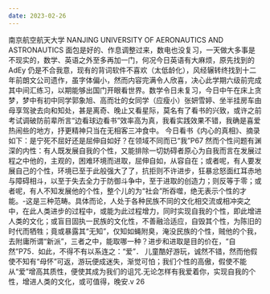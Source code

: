 ```yaml
---
date: 2023-02-26
---
```


南京航空航天大学
NANJING UNIVERSITY OF AERONAUTICS AND ASTRONAUTICS
面包是好的、作息调整过来，数电也没复习，一天做大多事是不现实的，数学、英语之外至多再加一门，何况今日英语有大麻烦，原先找到的 AdEy 仍是不合我意，现有的背词软件不喜欢（太低龄化），风经辗转终找到十二年前朗文公司遗作，虽字体偏小，然而内容完满令人欣喜，决心此学期六级前完成其中间汇练习，以期能够出国门开眼看世界。数学令日未复习，今日中午在床上贪梦，梦中有初中同学郭象旭、高而壮的女同学（应瘦小）张妍雪婷、坐半挂房车由母享驾驶去向和知处，甚是离奇、晚止又看星际，莫名有了看书的兴致，或许之前考试调破防前辈所言“边看球边看书”效率高为真，我看实践效果不错，我确是喜爱热闹些的地方，抒更精神只当在无相客三冲食中。
今日看书《内心的真相》、摘录如下：是宁死不屈好还是屈伸自如好？在领域不同而已“我”P67 然而个性问题有渊深的内性：有人既发展自我的个性，又能排除一切妨碍者原心为自我而言在发展过程之中他的，主观的，困难环境而进取，屈伸自如，从容自在；或者呢，有人要发展自己的个性，环境已至于此般强大了了，抗拒则不许进步，狂暴忿怒面红耳赤地与障碍相斗，以至于失去全力于防御斗争中，至于进取的创造力；则反等于零；或者呢，有人不知发展他的个性，整个儿的为“社会”所吞噬，绝无表示个性的才能。-这是三种范畴。具体而论，人处于各种民族不同的文化相交流或相冲突之中，在此人类进步的过程中，或能为此过程增力，同时实现自我的个性，即此增进人类的文化；或盲目固执一民族的文化性，不善融洽适应，自毁其个性，为陈旧的时代而牺牲；竟或暴露其“无知”，仅知如蝇附臭，淹没民族的个性，贼他的个我，去附庸所谓“新派”，三者之中，能取哪一种？进步和进取是目的价在，“自然”P75．如此，不得不有以系连之：“爱”．
儿童酷好游玩，诚然不错，然而他假使不知有“母怀”可返，游玩便成迷失，渐觉可怕；我们个性的高傲，假使不能从“爱”增高其质性，便使其成为我们的诅咒.无论怎样有我爱着你，实现自我的个性，增进人类的文化，或可值得，晚安.v
26
